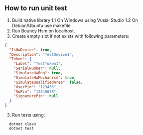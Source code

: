 ## How to run unit test

1. Build native library
  1.1 On WIndows using Vusial Studio
  1.2 On Debian/Ubuntu use makefile
2. Run Bouncy Hsm on localhost.
3. Create empty slot if not exists with following parameters:

```json
{
  "IsHwDevice": true,
  "Description": "TestDevice1",
  "Token": {
    "Label": "TestToken1",
    "SerialNumber": null,
    "SimulateHwRng": true,
    "SimulateHwMechanism": true,
    "SimulateQualifiedArea": false,
    "UserPin": "123456",
    "SoPin": "12345678",
    "SignaturePin": null
  }
}
```

3. Run tests using:
```
  dotnet clean
  dotnet test
```
